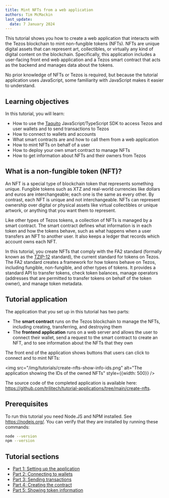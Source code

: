 ```yaml
---
title: Mint NFTs from a web application
authors: Tim McMackin
last_update:
  date: 7 January 2024
---
```


This tutorial shows you how to create a web application that interacts with the Tezos blockchain to mint non-fungible tokens (NFTs).
NFTs are unique digital assets that can represent art, collectibles, or virtually any kind of digital content on the blockchain.
Specifically, this application includes a user-facing front end web application and a Tezos smart contract that acts as the backend and manages data about the tokens.

No prior knowledge of NFTs or Tezos is required, but because the tutorial application uses JavaScript, some familiarity with JavaScript makes it easier to understand.

## Learning objectives

In this tutorial, you will learn:

- How to use the [Taquito](https://tezostaquito.io/) JavaScript/TypeScript SDK to access Tezos and user wallets and to send transactions to Tezos
- How to connect to wallets and accounts
- What smart contracts are and how to call them from a web application
- How to mint NFTs on behalf of a user
- How to deploy your own smart contract to manage NFTs
- How to get information about NFTs and their owners from Tezos

## What is a non-fungible token (NFT)?

An NFT is a special type of blockchain token that represents something unique.
Fungible tokens such as XTZ and real-world currencies like dollars and euros are interchangeable; each one is the same as every other.
By contrast, each NFT is unique and not interchangeable.
NFTs can represent ownership over digital or physical assets like virtual collectibles or unique artwork, or anything that you want them to represent.

Like other types of Tezos tokens, a collection of NFTs is managed by a smart contract.
The smart contract defines what information is in each token and how the tokens behave, such as what happens when a user transfers an NFT to another user.
It also keeps a ledger that records which account owns each NFT.

In this tutorial, you create NFTs that comply with the FA2 standard (formally known as the [TZIP-12](https://gitlab.com/tezos/tzip/-/blob/master/proposals/tzip-12/tzip-12.md) standard), the current standard for tokens on Tezos.
The FA2 standard creates a framework for how tokens behave on Tezos, including fungible, non-fungible, and other types of tokens.
It provides a standard API to transfer tokens, check token balances, manage operators (addresses that are permitted to transfer tokens on behalf of the token owner), and manage token metadata.

## Tutorial application

The application that you set up in this tutorial has two parts:

- The **smart contract** runs on the Tezos blockchain to manage the NFTs, including creating, transferring, and destroying them
- The **frontend application** runs on a web server and allows the user to connect their wallet, send a request to the smart contract to create an NFT, and to see information about the NFTs that they own

The front end of the application shows buttons that users can click to connect and to mint NFTs:

<img src="/img/tutorials/create-nfts-show-info-ids.png" alt="The application showing the IDs of the owned NFTs" style={{width: 500}} />

The source code of the completed application is available here: https://github.com/trilitech/tutorial-applications/tree/main/create-nfts.

## Prerequisites

To run this tutorial you need Node.JS and NPM installed.
See https://nodejs.org/.
You can verify that they are installed by running these commands:

   ```bash
   node --version
   npm --version
   ```

## Tutorial sections

- [Part 1: Setting up the application](/tutorials/create-nfts/setting-up-app)
- [Part 2: Connecting to wallets](/tutorials/create-nfts/connect-wallet)
- [Part 3: Sending transactions](/tutorials/create-nfts/send-transactions)
- [Part 4: Creating the contract](/tutorials/create-nfts/create-contract)
- [Part 5: Showing token information](/tutorials/create-nfts/show-info)
